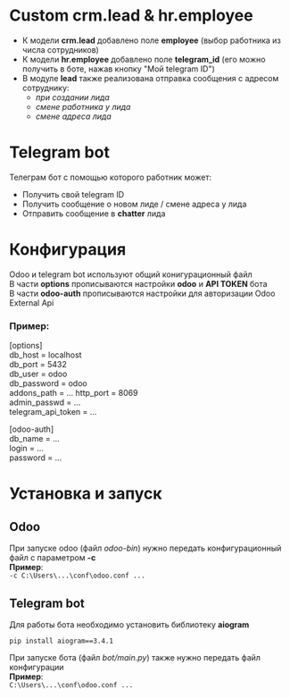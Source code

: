 # Custom crm.lead & hr.employee

- К модели __crm.lead__ добавлено поле __employee__ (выбор работника из числа сотрудников)
- К модели __hr.employee__ добавлено поле __telegram_id__ (его можно получить в боте, нажав кнопку "Мой telegram ID")
- В модуле __lead__ также реализована отправка сообщения с адресом сотруднику:
    - *при создании лида*
    - *смене работника у лида*
    - *смене адреса лида*

# Telegram bot

Телеграм бот с помощью которого работник может:
- Получить свой telegram ID
- Получить сообщение о новом лиде / смене адреса у лида
- Отправить сообщение в __chatter__ лида

# Конфигурация

Odoo и telegram bot используют общий конигурационный файл  
В части __options__ прописываются настройки __odoo__ и __API TOKEN__ бота  
В части __odoo-auth__ прописываются настройки для авторизации Odoo External Api

### Пример:

[options]  
db_host = localhost  
db_port = 5432  
db_user = odoo  
db_password = odoo  
addons_path = ...
http_port = 8069  
admin_passwd = ...  
telegram_api_token = ... 

[odoo-auth]  
db_name = ...  
login = ...  
password = ...  

# Установка и запуск  

## Odoo

При запуске odoo (файл *odoo-bin*) нужно передать конфигурационный файл с параметром __-c__  
__Пример__:  
`-c C:\Users\...\conf\odoo.conf ...`

  
## Telegram bot
Для работы бота необходимо установить библиотеку __aiogram__  
  
`pip install aiogram==3.4.1`

  
При запуске бота (файл *bot/main.py*) также нужно передать файл конфигурации  
__Пример__:  
`C:\Users\...\conf\odoo.conf ...`
